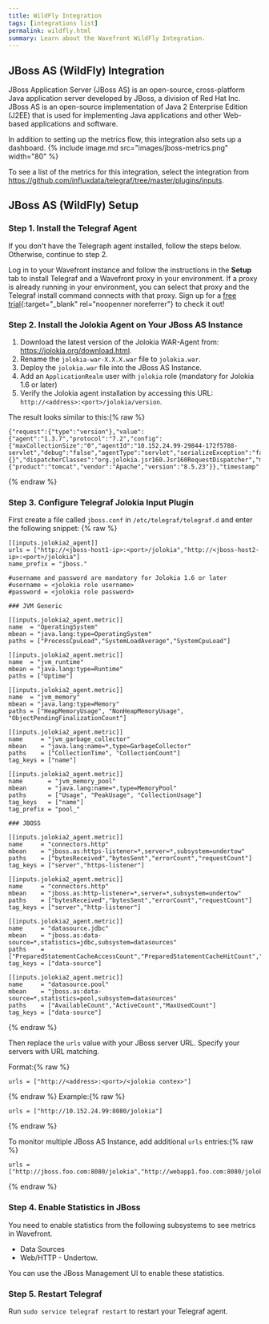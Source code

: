 ```yaml
---
title: WildFly Integration
tags: [integrations list]
permalink: wildfly.html
summary: Learn about the Wavefront WildFly Integration.
---
```

## JBoss AS (WildFly) Integration

JBoss Application Server (JBoss AS) is an open-source, cross-platform Java application server developed by JBoss, a division of Red Hat Inc. JBoss AS is an open-source implementation of Java 2 Enterprise Edition (J2EE) that is used for implementing Java applications and other Web-based applications and software.

In addition to setting up the metrics flow, this integration also sets up a dashboard.
{% include image.md src="images/jboss-metrics.png" width="80" %}



To see a list of the metrics for this integration, select the integration from <https://github.com/influxdata/telegraf/tree/master/plugins/inputs>.
## JBoss AS (WildFly) Setup



### Step 1. Install the Telegraf Agent

If you don't have the Telegraph agent installed, follow the steps below. Otherwise, continue to step 2.

Log in to your Wavefront instance and follow the instructions in the **Setup** tab to install Telegraf and a Wavefront proxy in your environment. If a proxy is already running in your environment, you can select that proxy and the Telegraf install command connects with that proxy. Sign up for a [free trial](http://wavefront.com/sign-up/?utm_source=docs.vmware.com&utm_medium=referral&utm_campaign=docs-front-page){:target="_blank" rel="noopenner noreferrer"} to check it out!

### Step 2. Install the Jolokia Agent on Your JBoss AS Instance

1. Download the latest version of the Jolokia WAR-Agent from: https://jolokia.org/download.html.
2. Rename the `jolokia-war-X.X.X.war` file to `jolokia.war`.
3. Deploy the `jolokia.war` file into the JBoss AS Instance.
4. Add an `ApplicationRealm` user with `jolokia` role (mandatory for Jolokia 1.6 or later)
5. Verify the Jolokia agent installation by accessing this URL: `http://<address>:<port>/jolokia/version`.

The result looks similar to this:{% raw %}
```
{"request":{"type":"version"},"value":{"agent":"1.3.7","protocol":"7.2","config":{"maxCollectionSize":"0","agentId":"10.152.24.99-29844-172f5788-servlet","debug":"false","agentType":"servlet","serializeException":"false","detectorOptions":"{}","dispatcherClasses":"org.jolokia.jsr160.Jsr160RequestDispatcher","maxDepth":"15","discoveryEnabled":"false","canonicalNaming":"true","historyMaxEntries":"10","includeStackTrace":"true","maxObjects":"0","debugMaxEntries":"100"},"info":{"product":"tomcat","vendor":"Apache","version":"8.5.23"}},"timestamp":1509955465,"status":200}
```
{% endraw %}

### Step 3. Configure Telegraf Jolokia Input Plugin

First create a file called `jboss.conf` in `/etc/telegraf/telegraf.d` and enter the following snippet:
{% raw %}
```
[[inputs.jolokia2_agent]]
urls = ["http://<jboss-host1-ip>:<port>/jolokia","http://<jboss-host2-ip>:<port>/jolokia"]
name_prefix = "jboss."

#username and password are mandatory for Jolokia 1.6 or later
#username = <jolokia role username>
#password = <jolokia role password>

### JVM Generic

[[inputs.jolokia2_agent.metric]]
name  = "OperatingSystem"
mbean = "java.lang:type=OperatingSystem"
paths = ["ProcessCpuLoad","SystemLoadAverage","SystemCpuLoad"]

[[inputs.jolokia2_agent.metric]]
name  = "jvm_runtime"
mbean = "java.lang:type=Runtime"
paths = ["Uptime"]

[[inputs.jolokia2_agent.metric]]
name  = "jvm_memory"
mbean = "java.lang:type=Memory"
paths = ["HeapMemoryUsage", "NonHeapMemoryUsage", "ObjectPendingFinalizationCount"]

[[inputs.jolokia2_agent.metric]]
name     = "jvm_garbage_collector"
mbean    = "java.lang:name=*,type=GarbageCollector"
paths    = ["CollectionTime", "CollectionCount"]
tag_keys = ["name"]

[[inputs.jolokia2_agent.metric]]
name       = "jvm_memory_pool"
mbean      = "java.lang:name=*,type=MemoryPool"
paths      = ["Usage", "PeakUsage", "CollectionUsage"]
tag_keys   = ["name"]
tag_prefix = "pool_"

### JBOSS

[[inputs.jolokia2_agent.metric]]
name     = "connectors.http"
mbean    = "jboss.as:https-listener=*,server=*,subsystem=undertow"
paths    = ["bytesReceived","bytesSent","errorCount","requestCount"]
tag_keys = ["server","https-listener"]

[[inputs.jolokia2_agent.metric]]
name     = "connectors.http"
mbean    = "jboss.as:http-listener=*,server=*,subsystem=undertow"
paths    = ["bytesReceived","bytesSent","errorCount","requestCount"]
tag_keys = ["server","http-listener"]

[[inputs.jolokia2_agent.metric]]
name     = "datasource.jdbc"
mbean    = "jboss.as:data-source=*,statistics=jdbc,subsystem=datasources"
paths    = ["PreparedStatementCacheAccessCount","PreparedStatementCacheHitCount","PreparedStatementCacheMissCount"]
tag_keys = ["data-source"]

[[inputs.jolokia2_agent.metric]]
name     = "datasource.pool"
mbean    = "jboss.as:data-source=*,statistics=pool,subsystem=datasources"
paths    = ["AvailableCount","ActiveCount","MaxUsedCount"]
tag_keys = ["data-source"]
```
{% endraw %}

Then replace the `urls` value with your JBoss server URL. Specify your servers with URL matching.

Format:{% raw %}
```
urls = ["http://<address>:<port>/<jolokia contex>"]
```
{% endraw %}
Example:{% raw %}
```
urls = ["http://10.152.24.99:8080/jolokia"]
```
{% endraw %}

To monitor multiple JBoss AS Instance, add additional `urls` entries:{% raw %}
```
urls = ["http://jboss.foo.com:8080/jolokia","http://webapp1.foo.com:8080/jolokia","http://wbapp2.foo.com:8080/jolokia"]
```
{% endraw %}

### Step 4. Enable Statistics in JBoss

You need to enable statistics from the following subsystems to see metrics in Wavefront. 
* Data Sources
* Web/HTTP - Undertow.

You can use the JBoss Management UI to enable these statistics.

### Step 5. Restart Telegraf

Run `sudo service telegraf restart` to restart your Telegraf agent.

